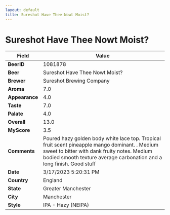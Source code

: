 ```yaml
---
layout: default
title: Sureshot Have Thee Nowt Moist?
---
```


# Sureshot Have Thee Nowt Moist?

| Field         | Value     |
|---------------|-----------|
| **BeerID** | 1081878 |
| **Beer** | Sureshot Have Thee Nowt Moist? |
| **Brewer** | Sureshot Brewing Company |
| **Aroma** | 7.0 |
| **Appearance** | 4.0 |
| **Taste** | 7.0 |
| **Palate** | 4.0 |
| **Overall** | 13.0 |
| **MyScore** | 3.5 |
| **Comments** | Poured hazy golden body white lace top. Tropical fruit scent pineapple mango dominant. . Medium sweet to bitter with dank fruity notes. Medium bodied smooth texture average carbonation and a long finish. Good stuff  |
| **Date** | 3/17/2023 5:20:31 PM |
| **Country** | England |
| **State** | Greater Manchester |
| **City** | Manchester |
| **Style** | IPA - Hazy (NEIPA) |

